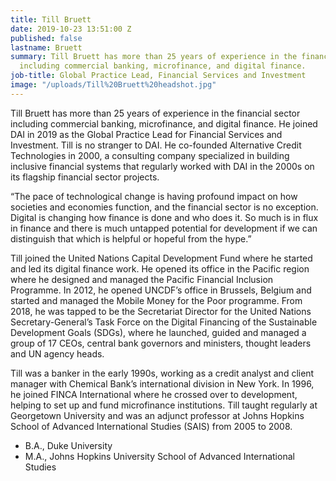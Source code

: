 ```yaml
---
title: Till Bruett
date: 2019-10-23 13:51:00 Z
published: false
lastname: Bruett
summary: Till Bruett has more than 25 years of experience in the financial sector
  including commercial banking, microfinance, and digital finance.
job-title: Global Practice Lead, Financial Services and Investment
image: "/uploads/Till%20Bruett%20headshot.jpg"
---
```


Till Bruett has more than 25 years of experience in the financial sector including commercial banking, microfinance, and digital finance. He joined DAI in 2019 as the Global Practice Lead for Financial Services and Investment. Till is no stranger to DAI. He co-founded Alternative Credit Technologies in 2000, a consulting company specialized in building inclusive financial systems that regularly worked with DAI in the 2000s on its flagship financial sector projects. 

“The pace of technological change is having profound impact on how societies and economies function, and the financial sector is no exception. Digital is changing how finance is done and who does it. So much is in flux in finance and there is much untapped potential for development if we can distinguish that which is helpful or hopeful from the hype.” 

Till joined the United Nations Capital Development Fund where he started and led its digital finance work. He opened its office in the Pacific region where he designed and managed the Pacific Financial Inclusion Programme. In 2012, he opened UNCDF’s office in Brussels, Belgium and started and managed the Mobile Money for the Poor programme. From 2018, he was tapped to be the Secretariat Director for the United Nations Secretary-General’s Task Force on the Digital Financing of the Sustainable Development Goals (SDGs), where he launched, guided and managed a group of 17 CEOs, central bank governors and ministers, thought leaders and UN agency heads. 

Till was a banker in the early 1990s, working as a credit analyst and client manager with Chemical Bank’s international division in New York. In 1996, he joined FINCA International where he crossed over to development, helping to set up and fund microfinance institutions. Till taught regularly at Georgetown University and was an adjunct professor at Johns Hopkins School of Advanced International Studies (SAIS) from 2005 to 2008. 

* B.A., Duke University
* M.A., Johns Hopkins University School of Advanced International Studies 